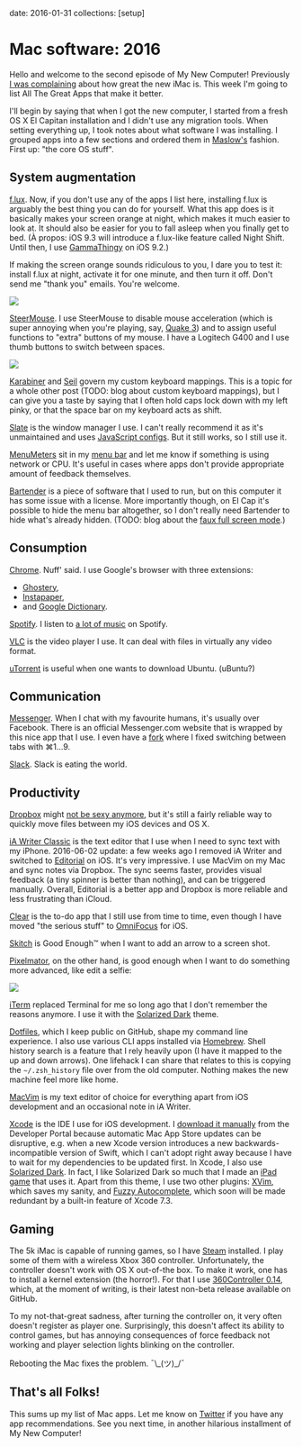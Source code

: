 date: 2016-01-31
collections: [setup]

Mac software: 2016
==================

Hello and welcome to the second episode of My New Computer!
Previously [I was complaining][iMac] about how great the new iMac is.
This week I'm going to list All The Great Apps that make it better.

  [iMac]: /posts/5k-imac

I'll begin by saying that when I got the new computer, I started from a
fresh OS X El Capitan installation and I didn't use any migration tools.
When setting everything up, I took notes about what software I was
installing.  I grouped apps into a few sections and ordered them in
[Maslow's][Maslow] fashion.  First up: "the core OS stuff".

  [Maslow]: https://en.wikipedia.org/wiki/Maslow%27s_hierarchy_of_needs


System augmentation
-------------------

[f.lux][].  Now, if you don't use any of the apps I list here,
installing f.lux is arguably the best thing you can do for yourself.
What this app does is it basically makes your screen orange at night, which
makes it much easier to look at.  It should also be easier for you to fall
asleep when you finally get to bed.  (À propos: iOS 9.3 will introduce
a f.lux-like feature called Night Shift.  Until then, I use [GammaThingy][]
on iOS 9.2.)

  [f.lux]: https://justgetflux.com/
  [GammaThingy]: https://github.com/thomasfinch/GammaThingy

If making the screen orange sounds ridiculous to you, I dare you to test it:
install f.lux at night, activate it for one minute, and then turn it off.
Don't send me "thank you" emails.  You're welcome.

![](flux.png)


[SteerMouse][].  I use SteerMouse to disable mouse acceleration (which
is super annoying when you're playing, say, [Quake 3](/posts/cpma)) and
to assign useful functions to "extra" buttons of my mouse.  I have a
Logitech G400 and I use thumb buttons to switch between spaces.

  [SteerMouse]: http://plentycom.jp/en/steermouse/

![](mouse.jpg)


[Karabiner][] and [Seil][] govern my custom keyboard mappings.  This is
a topic for a whole other post (TODO: blog about custom keyboard mappings),
but I can give you a taste by saying that I often hold caps lock down with
my left pinky, or that the space bar on my keyboard acts as shift.

  [Karabiner]: https://pqrs.org/osx/karabiner/
  [Seil]: https://pqrs.org/osx/karabiner/seil.html.en


[Slate][] is the window manager I use.  I can't really recommend it as
it's unmaintained and uses [JavaScript configs][Slate config].  But it
still works, so I still use it.

  [Slate]: https://github.com/jigish/slate
  [Slate config]: https://github.com/narfdotpl/dotfiles/blob/9cf8d929609d81766f82aaef7c1a87c77479d749/home/.slate.coffee


[MenuMeters][] sit in my [menu bar](/posts/menu-bar) and let me know if
something is using network or CPU.  It's useful in cases where apps don't
provide appropriate amount of feedback themselves.

  [MenuMeters]: http://www.ragingmenace.com/software/menumeters/


[Bartender][] is a piece of software that I used to run, but on this
computer it has some issue with a license.  More importantly though, on El
Cap it's possible to hide the menu bar altogether, so I don't really need
Bartender to hide what's already hidden.  (TODO: blog about the [faux full
screen mode](https://twitter.com/narfdotpl/status/670211461059354624).)

  [Bartender]: https://www.macbartender.com/



Consumption
-----------

[Chrome][].  Nuff' said.  I use Google's browser with three extensions:

  [Chrome]: https://www.google.com/chrome/browser/desktop/

- [Ghostery](https://chrome.google.com/webstore/detail/ghostery/mlomiejdfkolichcflejclcbmpeaniij),
- [Instapaper](https://chrome.google.com/webstore/detail/instapaper/ldjkgaaoikpmhmkelcgkgacicjfbofhh),
- and [Google Dictionary](https://chrome.google.com/webstore/detail/google-dictionary-by-goog/mgijmajocgfcbeboacabfgobmjgjcoja).


[Spotify][].  I listen to [a lot of music](/posts/music-streaming) on
Spotify.

  [Spotify]: https://www.spotify.com/pl/


[VLC][] is the video player I use.  It can deal with files in virtually
any video format.

  [VLC]: http://www.videolan.org/vlc/download-macosx.html


[uTorrent][] is useful when one wants to download Ubuntu.  (uBuntu?)

  [uTorrent]: http://www.utorrent.com/


Communication
-------------

[Messenger][].  When I chat with my favourite humans, it's usually over
Facebook.  There is an official Messenger.com website that is wrapped by
this nice app that I use.  I even have a [fork][] where I fixed switching
between tabs with ⌘1...9.

  [Messenger]: https://github.com/rsms/fb-mac-messenger/releases
  [fork]: https://github.com/narfdotpl/fb-mac-messenger/tree/fix-command-number-switching


[Slack][].  Slack is eating the world.

  [Slack]: https://slack.com/


Productivity
------------

[Dropbox][] might [not be sexy anymore][Dropbox on The Verge], but
it's still a fairly reliable way to quickly move files between my  iOS
devices and OS X.

  [Dropbox]: https://www.dropbox.com/
  [Dropbox on The Verge]: http://www.theverge.com/2015/9/22/9372563/dropbox-really-is-a-feature


[iA Writer Classic][] is the text editor that I use when I need to sync
text with my iPhone.  2016-06-02 update: a few weeks ago I removed iA
Writer and switched to [Editorial][] on iOS.  It's very impressive.  I
use MacVim on my Mac and sync notes via Dropbox.  The sync seems faster,
provides visual feedback (a tiny spinner is better than nothing), and
can be triggered manually.  Overall, Editorial is a better app and
Dropbox is more reliable and less frustrating than iCloud.

  [iA Writer Classic]: https://itunes.apple.com/bf/app/ia-writer-classic/id439623248?mt=12
  [Editorial]: http://omz-software.com/editorial/


[Clear][] is the to-do app that I still use from time to time, even though
I have moved "the serious stuff" to [OmniFocus][] for iOS.

  [Clear]: https://www.realmacsoftware.com/clear/
  [OmniFocus]: https://www.omnigroup.com/omnifocus


[Skitch][] is Good Enough™ when I want to add an arrow to a screen shot.

  [Skitch]: https://evernote.com/skitch/


[Pixelmator][], on the other hand, is good enough when I want to do
something more advanced, like edit a selfie:

  [Pixelmator]: http://www.pixelmator.com/mac/

![](selfie.jpg)


[iTerm][] replaced Terminal for me so long ago that I don't remember the
reasons anymore.  I use it with the [Solarized Dark][iTerm Solarized]
theme.

  [iTerm]: https://www.iterm2.com/
  [iTerm Solarized]: https://github.com/altercation/solarized/blob/master/iterm2-colors-solarized/Solarized%20Dark.itermcolors


[Dotfiles][], which I keep public on GitHub, shape my command line
experience.  I also use various CLI apps installed via [Homebrew][].
Shell history search is a feature that I rely heavily upon (I have it mapped
to the up and down arrows).  One lifehack I can share that relates to this is
copying the `~/.zsh_history` file over from the old computer.  Nothing makes
the new machine feel more like home.

  [Dotfiles]: https://github.com/narfdotpl/dotfiles
  [Homebrew]: http://brew.sh/


[MacVim][] is my text editor of choice for everything apart from iOS
development and an occasional note in iA Writer.

  [MacVim]: http://macvim-dev.github.io/macvim/


[Xcode][] is the IDE I use for iOS development.  I [download it
manually][Xcode download] from the Developer Portal because automatic Mac
App Store updates can be disruptive, e.g. when a new Xcode version introduces
a new backwards-incompatible version of Swift, which I can't adopt right away
because I have to wait for my dependencies to be updated first.  In
Xcode, I also use [Solarized Dark][Xcode Solarized].  In fact, I like
Solarized Dark so much that I made an [iPad game][Glitchy Checkers] that
uses it.  Apart from this theme, I use two other plugins: [XVim][], which
saves my sanity, and [Fuzzy Autocomplete][], which soon will be made
redundant by a built-in feature of Xcode 7.3.

  [Xcode]: https://developer.apple.com/xcode/
  [Xcode download]: https://developer.apple.com/downloads/
  [Xcode Solarized]: https://github.com/ArtSabintsev/Solarized-Dark-for-Xcode
  [Glitchy Checkers]: /checkers
  [XVim]: https://github.com/XVimProject/XVim
  [Fuzzy Autocomplete]: https://github.com/FuzzyAutocomplete/FuzzyAutocompletePlugin


Gaming
------

The 5k iMac is capable of running games, so I have [Steam][] installed.
I play some of them with a wireless Xbox 360 controller.  Unfortunately,
the controller doesn't work with OS X out-of-the box.  To make it work, one
has to install a kernel extension (the horror!).  For that I use
[360Controller 0.14][360Controller], which, at the moment of writing, is
their latest non-beta release available on GitHub.

To my not-that-great sadness, after turning the controller on, it
very often doesn't register as player one.  Surprisingly, this doesn't
affect its ability to control games, but has annoying consequences of
force feedback not working and player selection lights blinking on the
controller.

  [Steam]: http://store.steampowered.com/
  [360Controller]: https://github.com/360Controller/360Controller/releases

Rebooting the Mac fixes the problem.
¯\\\_(ツ)\_/¯


That's all Folks!
-----------------

This sums up my list of Mac apps.  Let me know on [Twitter][] if you have
any app recommendations.  See you next time, in another hilarious
installment of My New Computer!

  [Twitter]: https://twitter.com/narfdotpl/status/693740837923061760

